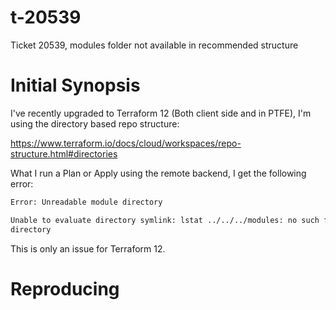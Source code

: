 # t-20539
Ticket 20539, modules folder not available in recommended structure

# Initial Synopsis
I've recently upgraded to Terraform 12 (Both client side and in PTFE), I'm using the directory based repo structure:

https://www.terraform.io/docs/cloud/workspaces/repo-structure.html#directories

What I run a Plan or Apply using the remote backend, I get the following error:

```bash
Error: Unreadable module directory

Unable to evaluate directory symlink: lstat ../../../modules: no such file or
directory
```

This is only an issue for Terraform 12.

# Reproducing

